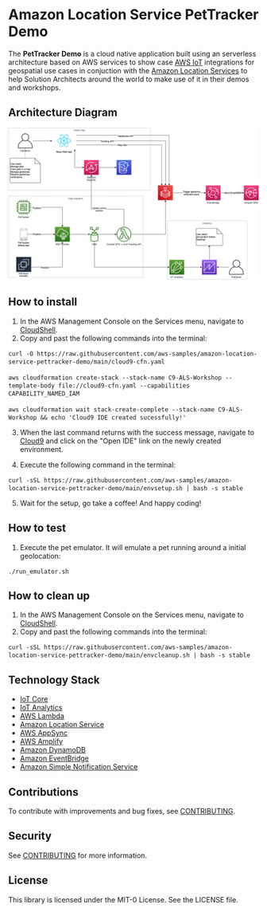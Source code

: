 # Amazon Location Service PetTracker Demo

The **PetTracker Demo** is a cloud native application built using an serverless architecture based on AWS services to show case [AWS IoT](https://aws.amazon.com/iot/) integrations for geospatial use cases in conjuction with the [Amazon Location Services](https://aws.amazon.com/location/) to help Solution Architects around the world to make use of it in their demos and workshops.

## Architecture Diagram

![PetTracker Architecture](docs/PetTrackerArchitecture.png "PetTracker Architecture")

## How to install

1. In the AWS Management Console on the Services menu, navigate to [CloudShell](https://console.aws.amazon.com/cloudshell/home).
2. Copy and past the following commands into the terminal:

```shell
curl -O https://raw.githubusercontent.com/aws-samples/amazon-location-service-pettracker-demo/main/cloud9-cfn.yaml

aws cloudformation create-stack --stack-name C9-ALS-Workshop --template-body file://cloud9-cfn.yaml --capabilities CAPABILITY_NAMED_IAM

aws cloudformation wait stack-create-complete --stack-name C9-ALS-Workshop && echo 'Cloud9 IDE created sucessfully!'
```
3. When the last command returns with the success message, navigate to [Cloud9](https://console.aws.amazon.com/cloud9) and click on the "Open IDE" link on the newly created environment.

4. Execute the following command in the terminal:

```shell
curl -sSL https://raw.githubusercontent.com/aws-samples/amazon-location-service-pettracker-demo/main/envsetup.sh | bash -s stable
```

5. Wait for the setup, go take a coffee! And happy coding!

## How to test

1. Execute the pet emulator. It will emulate a pet running around a initial geolocation:

```shell
./run_emulator.sh
```

## How to clean up

1. In the AWS Management Console on the Services menu, navigate to [CloudShell](https://console.aws.amazon.com/cloudshell/home).
2. Copy and past the following commands into the terminal:

```shell
curl -sSL https://raw.githubusercontent.com/aws-samples/amazon-location-service-pettracker-demo/main/envcleanup.sh | bash -s stable
```


## Technology Stack

* [IoT Core](https://aws.amazon.com/iot-core/)
* [IoT Analytics](https://aws.amazon.com/iot-analytics/)
* [AWS Lambda](https://aws.amazon.com/lambda/)
* [Amazon Location Service](https://aws.amazon.com/location/)
* [AWS AppSync](https://aws.amazon.com/appsync/)
* [AWS Amplify](https://aws.amazon.com/amplify/)
* [Amazon DynamoDB](https://aws.amazon.com/dynamodb/)
* [Amazon EventBridge](https://aws.amazon.com/eventbridge/)
* [Amazon Simple Notification Service](https://aws.amazon.com/sns/)

## Contributions

To contribute with improvements and bug fixes, see [CONTRIBUTING](CONTRIBUTING.md).

## Security

See [CONTRIBUTING](CONTRIBUTING.md#security-issue-notifications) for more information.

## License

This library is licensed under the MIT-0 License. See the LICENSE file.
